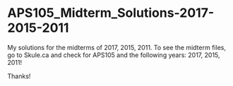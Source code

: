 # APS105_Midterm_Solutions-2017-2015-2011
My solutions for the midterms of 2017, 2015, 2011.
To see the midterm files, go to Skule.ca and check for APS105 and the following years: 2017, 2015, 2011!

Thanks!
